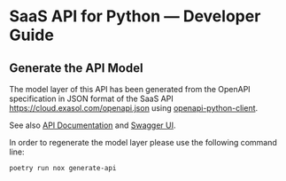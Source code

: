 # SaaS API for Python &mdash; Developer Guide

## Generate the API Model

The model layer of this API has been generated from the OpenAPI specification
in JSON format of the SaaS API https://cloud.exasol.com/openapi.json using
[openapi-python-client](https://github.com/openapi-generators/openapi-python-client).

See also
[API Documentation](https://docs.exasol.com/saas/administration/rest_api/rest_api.htm)
and [Swagger UI](https://cloud.exasol.com/openapi/index.html).

In order to regenerate the model layer please use the following command line:

```shell
poetry run nox generate-api
```
